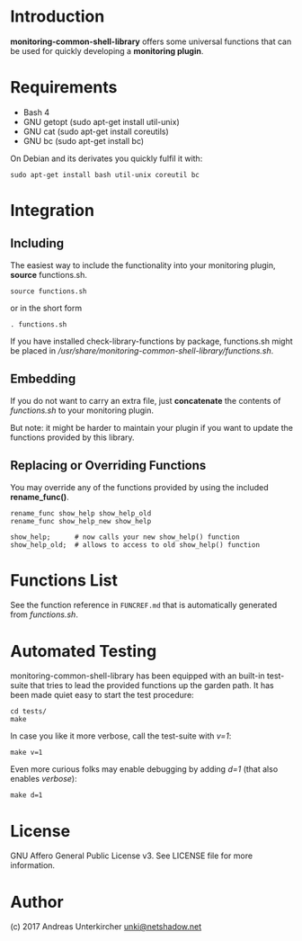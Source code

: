 # Introduction

**monitoring-common-shell-library** offers some universal functions that can be used for quickly developing a **monitoring plugin**.

# Requirements

* Bash 4
* GNU getopt (sudo apt-get install util-unix)
* GNU cat (sudo apt-get install coreutils)
* GNU bc (sudo apt-get install bc)

On Debian and its derivates you quickly fulfil it with:

    sudo apt-get install bash util-unix coreutil bc

# Integration

## Including

The easiest way to include the functionality into your monitoring plugin, **source** functions.sh.

    source functions.sh

or in the short form

    . functions.sh

If you have installed check-library-functions by package, functions.sh might be placed in */usr/share/monitoring-common-shell-library/functions.sh*.

## Embedding

If you do not want to carry an extra file, just **concatenate** the contents of *functions.sh* to your monitoring plugin.

But note: it might be harder to maintain your plugin if you want to update the functions provided by this library.

## Replacing or Overriding Functions

You may override any of the functions provided by using the included **rename_func()**.

    rename_func show_help show_help_old
    rename_func show_help_new show_help

    show_help;      # now calls your new show_help() function
    show_help_old;	# allows to access to old show_help() function

# Functions List

See the function reference in `FUNCREF.md` that is automatically generated from *functions.sh*.

# Automated Testing

monitoring-common-shell-library has been equipped with an built-in test-suite that tries to lead the provided functions up the garden path. It has been made quiet easy to start the test procedure:

    cd tests/
    make

In case you like it more verbose, call the test-suite with *v=1*:

    make v=1

Even more curious folks may enable debugging by adding *d=1* (that also enables *verbose*):

    make d=1

# License

GNU Affero General Public License v3. See LICENSE file for more information.

# Author

(c) 2017 Andreas Unterkircher <unki@netshadow.net>
